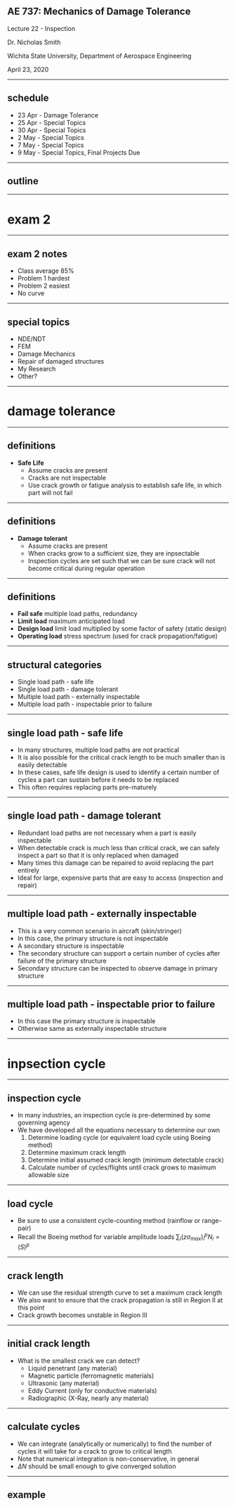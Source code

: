 ## AE 737: Mechanics of Damage Tolerance
Lecture 22 - Inspection 

Dr. Nicholas Smith

Wichita State University, Department of Aerospace Engineering

April 23, 2020

----
## schedule

- 23 Apr - Damage Tolerance
- 25 Apr - Special Topics
- 30 Apr - Special Topics
- 2 May - Special Topics
- 7 May - Special Topics
- 9 May - Special Topics, Final Projects Due

----
## outline

---
# exam 2

----
## exam 2 notes

- Class average 85%
- Problem 1 hardest
- Problem 2 easiest
- No curve

----
## special topics

- NDE/NDT
- FEM
- Damage Mechanics
- Repair of damaged structures
- My Research
- Other?

---
# damage tolerance

----
## definitions

-   **Safe Life**
    -   Assume cracks are present
    -   Cracks are not inspectable
    -   Use crack growth or fatigue analysis to establish safe life, in which part will not fail

----
## definitions

-   **Damage tolerant**
    -   Assume cracks are present
    -   When cracks grow to a sufficient size, they are inpsectable
    -   Inspection cycles are set such that we can be sure crack will not become critical during regular operation

----
## definitions

-   **Fail safe** multiple load paths, redundancy
-   **Limit load** maximum anticipated load
-   **Design load** limit load multiplied by some factor of safety (static design)
-   **Operating load** stress spectrum (used for crack propagation/fatigue)

----
## structural categories

-   Single load path - safe life
-   Single load path - damage tolerant
-   Multiple load path - externally inspectable
-   Multiple load path - inspectable prior to failure

----
## single load path - safe life

-   In many structures, multiple load paths are not practical
-   It is also possible for the critical crack length to be much smaller than is easily detectable
-   In these cases, safe life design is used to identify a certain number of cycles a part can sustain before it needs to be replaced
-   This often requires replacing parts pre-maturely

----
## single load path - damage tolerant

-   Redundant load paths are not necessary when a part is easily inspectable
-   When detectable crack is much less than critical crack, we can safely inspect a part so that it is only replaced when damaged
-   Many times this damage can be repaired to avoid replacing the part entirely
-   Ideal for large, expensive parts that are easy to access (inspection and repair)

----
## multiple load path - externally inspectable

-   This is a very common scenario in aircraft (skin/stringer)
-   In this case, the primary structure is not inspectable
-   A secondary structure is inspectable
-   The secondary structure can support a certain number of cycles after failure of the primary structure
-   Secondary structure can be inspected to observe damage in primary structure

----
## multiple load path - inspectable prior to failure

-   In this case the primary structure is inspectable
-   Otherwise same as externally inspectable structure

---
# inpsection cycle

----
## inspection cycle

-   In many industries, an inspection cycle is pre-determined by some governing agency
-   We have developed all the equations necessary to determine our own
    1.  Determine loading cycle (or equivalent load cycle using Boeing method)
    2.  Determine maximum crack length
    3.  Determine initial assumed crack length (minimum detectable crack)
    4.  Calculate number of cycles/flights until crack grows to maximum allowable size

----
## load cycle

-   Be sure to use a consistent cycle-counting method (rainflow or range-pair)
-   Recall the Boeing method for variable amplitude loads
    ∑<sub>*i*</sub>(*zσ*<sub>*max*</sub>)<sub>*i*</sub><sup>*p*</sup>*N*<sub>*i*</sub> = (*S*)<sup>*p*</sup>

----
## crack length

-   We can use the residual strength curve to set a maximum crack length
-   We also want to ensure that the crack propagation is still in Region II at this point
-   Crack growth becomes unstable in Region III

----
## initial crack length

-   What is the smallest crack we can detect?
	-   Liquid penetrant (any material)
	-   Magnetic particle (ferromagnetic materials)
	-   Ultrasonic (any material)
	-   Eddy Current (only for conductive materials)
	-   Radiographic (X-Ray, nearly any material)

----
## calculate cycles

-   We can integrate (analytically or numerically) to find the number of cycles it will take for a crack to grow to critical length
-   Note that numerical integration is non-conservative, in general
-   *ΔN* should be small enough to give converged solution

----
## example


